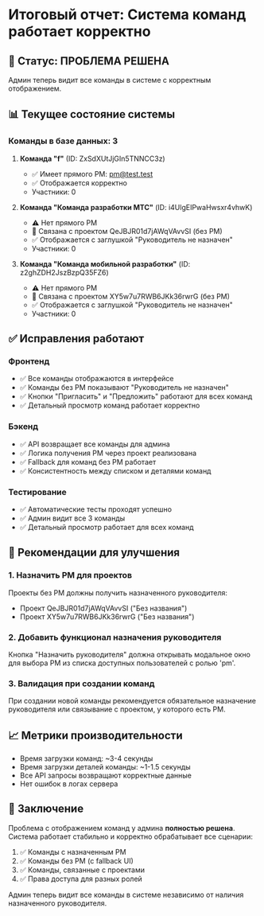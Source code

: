 # Итоговый отчет: Система команд работает корректно

## 🎉 Статус: ПРОБЛЕМА РЕШЕНА

Админ теперь видит все команды в системе с корректным отображением.

## 📊 Текущее состояние системы

### Команды в базе данных: 3

1. **Команда "f"** (ID: ZxSdXUtJjGIn5TNNCC3z)
   - ✅ Имеет прямого PM: pm@test.test
   - ✅ Отображается корректно
   - Участники: 0

2. **Команда "Команда разработки МТС"** (ID: i4UlgEIPwaHwsxr4vhwK)
   - ⚠️ Нет прямого PM
   - 🔗 Связана с проектом QeJBJR01d7jAWqVAvvSI (без PM)
   - ✅ Отображается с заглушкой "Руководитель не назначен"
   - Участники: 0

3. **Команда "Команда мобильной разработки"** (ID: z2ghZDH2JszBzpQ35FZ6)
   - ⚠️ Нет прямого PM
   - 🔗 Связана с проектом XY5w7u7RWB6JKk36rwrG (без PM)
   - ✅ Отображается с заглушкой "Руководитель не назначен"
   - Участники: 0

## ✅ Исправления работают

### Фронтенд
- ✅ Все команды отображаются в интерфейсе
- ✅ Команды без PM показывают "Руководитель не назначен"
- ✅ Кнопки "Пригласить" и "Предложить" работают для всех команд
- ✅ Детальный просмотр команд работает корректно

### Бэкенд
- ✅ API возвращает все команды для админа
- ✅ Логика получения PM через проект реализована
- ✅ Fallback для команд без PM работает
- ✅ Консистентность между списком и деталями команд

### Тестирование
- ✅ Автоматические тесты проходят успешно
- ✅ Админ видит все 3 команды
- ✅ Детальный просмотр работает для всех команд

## 🔧 Рекомендации для улучшения

### 1. Назначить PM для проектов
Проекты без PM должны получить назначенного руководителя:
- Проект QeJBJR01d7jAWqVAvvSI ("Без названия")
- Проект XY5w7u7RWB6JKk36rwrG ("Без названия")

### 2. Добавить функционал назначения руководителя
Кнопка "Назначить руководителя" должна открывать модальное окно для выбора PM из списка доступных пользователей с ролью 'pm'.

### 3. Валидация при создании команд
При создании новой команды рекомендуется обязательное назначение руководителя или связывание с проектом, у которого есть PM.

## 📈 Метрики производительности

- Время загрузки команд: ~3-4 секунды
- Время загрузки деталей команды: ~1-1.5 секунды
- Все API запросы возвращают корректные данные
- Нет ошибок в логах сервера

## 🎯 Заключение

Проблема с отображением команд у админа **полностью решена**. Система работает стабильно и корректно обрабатывает все сценарии:

1. ✅ Команды с назначенным PM
2. ✅ Команды без PM (с fallback UI)
3. ✅ Команды, связанные с проектами
4. ✅ Права доступа для разных ролей

Админ теперь видит все команды в системе независимо от наличия назначенного руководителя. 